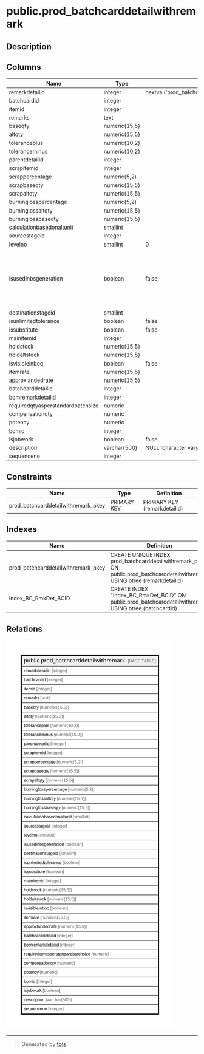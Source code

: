 # public.prod_batchcarddetailwithremark

## Description

## Columns

| Name | Type | Default | Nullable | Children | Parents | Comment |
| ---- | ---- | ------- | -------- | -------- | ------- | ------- |
| remarkdetailid | integer | nextval('prod_batchcarddetailwithremark_remarkdetailid_seq'::regclass) | false |  |  |  |
| batchcardid | integer |  | true |  |  |  |
| itemid | integer |  | true |  |  |  |
| remarks | text |  | true |  |  |  |
| baseqty | numeric(15,5) |  | true |  |  |  |
| altqty | numeric(15,5) |  | true |  |  |  |
| toleranceplus | numeric(10,2) |  | true |  |  |  |
| toleranceminus | numeric(10,2) |  | true |  |  |  |
| parentdetailid | integer |  | true |  |  |  |
| scrapitemid | integer |  | true |  |  |  |
| scrappercentage | numeric(5,2) |  | true |  |  |  |
| scrapbaseqty | numeric(15,5) |  | true |  |  |  |
| scrapaltqty | numeric(15,5) |  | true |  |  |  |
| burninglosspercentage | numeric(5,2) |  | true |  |  |  |
| burninglossaltqty | numeric(15,5) |  | true |  |  |  |
| burninglossbaseqty | numeric(15,5) |  | true |  |  |  |
| calculationbasedonaltunit | smallint |  | true |  |  |  |
| sourcestageid | integer |  | true |  |  |  |
| levelno | smallint | 0 | true |  |  |  |
| isusedinbsgeneration | boolean | false | true |  |  | Used in production to produce serial or batch of produced item against the consumption |
| destinationstageid | smallint |  | true |  |  |  |
| isunlimitedtolerance | boolean | false | true |  |  |  |
| issubstitute | boolean | false | true |  |  |  |
| mainitemid | integer |  | true |  |  |  |
| holdstock | numeric(15,5) |  | true |  |  |  |
| holdaltstock | numeric(15,5) |  | true |  |  |  |
| isvisibleinboq | boolean | false | true |  |  |  |
| itemrate | numeric(15,5) |  | true |  |  |  |
| approxlandedrate | numeric(15,5) |  | true |  |  |  |
| batchcarddetailid | integer |  | true |  |  |  |
| bomremarkdetailid | integer |  | true |  |  |  |
| requiredqtyasperstandardbatchsize | numeric |  | true |  |  |  |
| compensationqty | numeric |  | true |  |  |  |
| potency | numeric |  | true |  |  |  |
| bomid | integer |  | true |  |  |  |
| isjobwork | boolean | false | true |  |  |  |
| description | varchar(500) | NULL::character varying | true |  |  |  |
| sequenceno | integer |  | true |  |  |  |

## Constraints

| Name | Type | Definition |
| ---- | ---- | ---------- |
| prod_batchcarddetailwithremark_pkey | PRIMARY KEY | PRIMARY KEY (remarkdetailid) |

## Indexes

| Name | Definition |
| ---- | ---------- |
| prod_batchcarddetailwithremark_pkey | CREATE UNIQUE INDEX prod_batchcarddetailwithremark_pkey ON public.prod_batchcarddetailwithremark USING btree (remarkdetailid) |
| Index_BC_RmkDet_BCID | CREATE INDEX "Index_BC_RmkDet_BCID" ON public.prod_batchcarddetailwithremark USING btree (batchcardid) |

## Relations

![er](public.prod_batchcarddetailwithremark.svg)

---

> Generated by [tbls](https://github.com/k1LoW/tbls)
